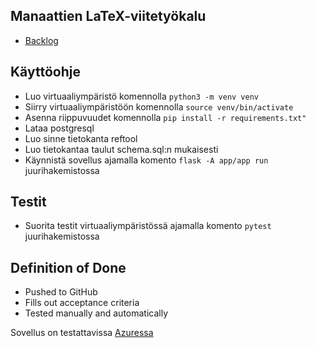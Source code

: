 ## Manaattien LaTeX-viitetyökalu
- [Backlog](https://helsinkifi-my.sharepoint.com/:x:/g/personal/jannekoi_ad_helsinki_fi/EYn4NiHQI7NOrNhXnwcYWz4BjzSH1-En9Xs1Cre1dXYCrw?e=KMDOtW)

## Käyttöohje
- Luo virtuaaliympäristö komennolla ``` python3 -m venv venv ```
- Siirry virtuaaliympäristöön komennolla ``` source venv/bin/activate ```
- Asenna riippuvuudet komennolla ``` pip install -r requirements.txt" ```
- Lataa postgresql
- Luo sinne tietokanta reftool
- Luo tietokantaa taulut schema.sql:n mukaisesti
- Käynnistä sovellus ajamalla komento ``` flask -A app/app run ``` juurihakemistossa

## Testit
- Suorita testit virtuaaliympäristössä ajamalla komento ``` pytest ``` juurihakemistossa

## Definition of Done
- Pushed to GitHub
- Fills out acceptance criteria
- Tested manually and automatically

Sovellus on testattavissa [Azuressa](https://manaatit.azurewebsites.net/)
